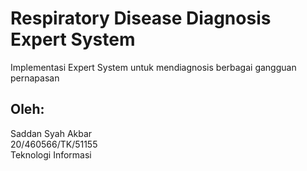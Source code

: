 # Respiratory Disease Diagnosis Expert System
 Implementasi Expert System untuk mendiagnosis berbagai gangguan pernapasan
 
## Oleh:
 Saddan Syah Akbar <br />
 20/460566/TK/51155 <br />
 Teknologi Informasi <br />
